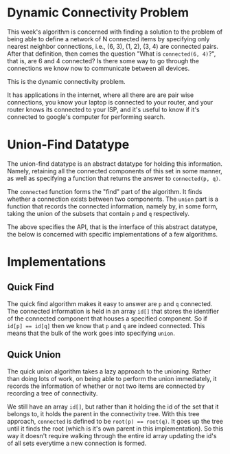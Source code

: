 # Dynamic Connectivity Problem

This week's algorithm is concerned with finding a solution
to the problem of being able to define a network of N connected
items by specifying only nearest neighbor connections, i.e.,
(6, 3), (1, 2), (3, 4) are connected pairs. After that definition,
then comes the question "What is `connected(6, 4)`?", that is, are 6 and 4
connected? Is there some way to go through the connections we know now
to communicate between all devices.

This is the dynamic connectivity problem.

It has applications in the internet, where all there are are pair wise connections,
you know your laptop is connected to your router, and your router knows its connected
to your ISP, and it's useful to know if it's connected to google's computer for 
performing search.

# Union-Find Datatype

The union-find datatype is an abstract datatype for holding this
information. Namely, retaining all the connected components of this
set in some manner, as well as specifying a function that returns the 
answer to `connected(p, q)`.

The `connected` function forms the "find" part of the algorithm. It finds whether
a connection exists between two components. The `union` part is a function that 
records the connected information, namely by, in some form, taking the union of 
the subsets that contain `p` and `q` respectively.

The above specifies the API, that is the interface of this abstract 
datatype, the below is concerned with specific implementations of 
a few algorithms.

# Implementations
## Quick Find

The quick find algorithm makes it easy to answer are `p` and `q` connected.
The connected information is held in an array `id[]` that stores the identifier 
of the connected component that houses a specified component. So if `id[p] == id[q]` 
then we know that `p` and `q` are indeed connected. This means that the bulk of the 
work goes into specifying `union`.

## Quick Union

The quick union algorithm takes a lazy approach to the unioning. Rather than doing 
lots of work, on being able to perform the union immediately, it records the information
of whether or not two items are connected by recording a tree of connectivity.

We still have an array `id[]`, but rather than it holding the id of the set that
it belongs to, it holds the parent in the connectivity tree. With this tree approach,
`connected` is defined to be `root(p) == root(q)`. It goes up the tree until it finds 
the root (which is it's own parent in this implementation). So this way it doesn't 
require walking through the entire id array updating the id's of all sets everytime
a new connection is formed.


